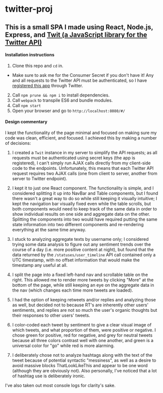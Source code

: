 # twitter-proj
## This is a small SPA I made using React, Node.js, Express, and [Twit (a JavaScript library for the Twitter API)](https://github.com/ttezel/twit)

#### Installation instructions
1. Clone this repo and `cd` in.
* Make sure to ask me for the Consumer Secret if you don't have it! Any and all requests to the Twitter API must be authenticated, so I have [registered this app](https://apps.twitter.com/) through Twitter.
2. Call `npm prune && npm i` to install dependencies.
3. Call `webpack` to transpile ES6 and bundle modules.
4. Call `npm start`
5. Open your browser and go to `http://localhost:8080/#/`

#### Design commentary
I kept the functionality of the page minimal and focused on making sure my code was clean, efficient, and focused. I achieved this by making a number of decisions:

1. I created a `Twit` instance in my server to simplify the API requests; as all requests must be authenticated using secret keys (the app is registered), I can't simply run AJAX calls directly from my client-side code to the endpoints. Unfortunately, this means that each Twitter API request requires two AJAX calls (one from client to server, another from server to Twitter endpoint).

2. I kept it to just one React component. The functionality is simple, and I considered splitting it up into NavBar and Table components, but I found there wasn't a great way to do so while still keeping it visually intuitive; I kept the navigation bar visually fixed even while the table scrolls, but both components would need to keep track of the same data in order to show individual results on one side and aggregate data on the other. Splitting the components into two would have required putting the same state information into two different components and re-rendering everything at the same time anyway.

3. I stuck to analyzing aggregate texts by username only; I considered trying some data analysis to figure out any sentiment trends over the course of a day (i.e. more positive content at night), but found that the data returned by the `/statuses/user_timeline` API call contained only a UTC timestamp, with no offset information that would make the timestamp any useful at all.

4. I split the page into a fixed left-hand nav and scrollable table on the right. This allowed me to render more tweets by clicking "More" at the bottom of the page, while still keeping an eye on the aggregate data in the nav (which changes each time more tweets are loaded).

5. I had the option of keeping retweets and/or replies and analyzing those as well, but decided not to because RT's are inherently other users' sentiments, and replies are not so much the user's organic thoughts but their responses to other users' tweets.

6. I color-coded each tweet by sentiment to give a clear visual image of which tweets, and what proportion of them, were positive or negative. I chose green for positive, red for negative, and grey for neutral tweets because all three colors contrast well with one another, and green is a universal color for "go" while red is more alarming.

7. I deliberately chose not to analyze hashtags along with the text of the tweet because of potential syntactic "messiness", as well as a desire to avoid massive blocks ThatLookLikeThis and appear to be one word (although they are obviously not). Also personally, I've noticed that a lot of hashtag use is deliberately ironic. 

I've also taken out most console logs for clarity's sake.
